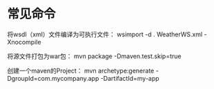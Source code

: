 常见命令
====

将wsdl（xml）文件编译为可执行文件：
wsimport -d . WeatherWS.xml -Xnocompile


将源文件打包为war包：
mvn package -Dmaven.test.skip=true


创建一个maven的Project：
mvn archetype:generate -DgroupId=com.mycompany.app -DartifactId=my-app
